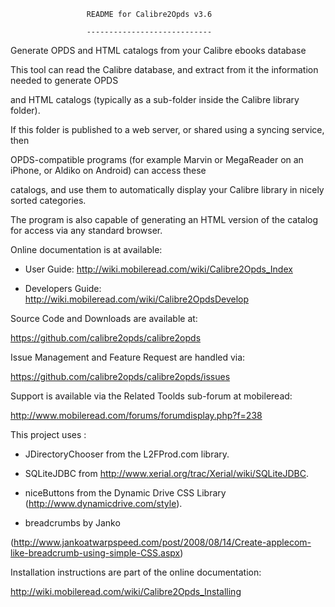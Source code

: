                      README for Calibre2Opds v3.6
                     ----------------------------

Generate OPDS and HTML catalogs from your Calibre ebooks database

This tool can read the Calibre database, and extract from it the information needed to generate OPDS
and HTML catalogs (typically as a sub-folder inside the Calibre library folder).

If this folder is published to a web server, or shared using a syncing service, then
OPDS-compatible programs (for example Marvin or MegaReader on an iPhone, or Aldiko on Android) can access these
catalogs, and use them to automatically display your Calibre library in nicely sorted categories.
The program is also capable of generating an HTML version of the catalog for access via any standard browser.

Online documentation is at available:
- User Guide:       http://wiki.mobileread.com/wiki/Calibre2Opds_Index
- Developers Guide: http://wiki.mobileread.com/wiki/Calibre2OpdsDevelop

Source Code and Downloads are available at:
  https://github.com/calibre2opds/calibre2opds

Issue Management and Feature Request are handled via:
  https://github.com/calibre2opds/calibre2opds/issues

Support is available via the Related Toolds sub-forum at mobileread:
  http://www.mobileread.com/forums/forumdisplay.php?f=238

This project uses :
 - JDirectoryChooser from the L2FProd.com library.
 - SQLiteJDBC from http://www.xerial.org/trac/Xerial/wiki/SQLiteJDBC.
 - niceButtons from the Dynamic Drive CSS Library (http://www.dynamicdrive.com/style).
 - breadcrumbs by Janko 
(http://www.jankoatwarpspeed.com/post/2008/08/14/Create-applecom-like-breadcrumb-using-simple-CSS.aspx)

Installation instructions are part of the online documentation:
  http://wiki.mobileread.com/wiki/Calibre2Opds_Installing
